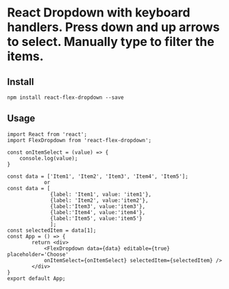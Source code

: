 # React Dropdown with keyboard handlers. Press down and up arrows to select. Manually type to filter the items.

## Install

`npm install react-flex-dropdown --save`

## Usage
```
import React from 'react';
import FlexDropdown from 'react-flex-dropdown';

const onItemSelect = (value) => {
    console.log(value);
}

const data = ['Item1', 'Item2', 'Item3', 'Item4', 'Item5'];
            or
const data = [
              {label: 'Item1', value: 'item1'},
              {label: 'Item2', value:'item2'},
              {label:'Item3', value:'item3'},
              {label:'Item4', value:'item4'},
              {label:'Item5', value:'item5'}
              ];
const selectedItem = data[1];
const App = () => {
        return <div>
            <FlexDropdown data={data} editable={true} placeholder='Choose'
            onItemSelect={onItemSelect} selectedItem={selectedItem} />
        </div>
}
export default App;


```

